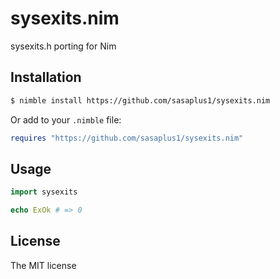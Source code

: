 # sysexits.nim

sysexits.h porting for Nim

## Installation

```sh
$ nimble install https://github.com/sasaplus1/sysexits.nim
```

Or add to your `.nimble` file:

```nimble
requires "https://github.com/sasaplus1/sysexits.nim"
```

## Usage

```nim
import sysexits

echo ExOk # => 0
```

## License

The MIT license
